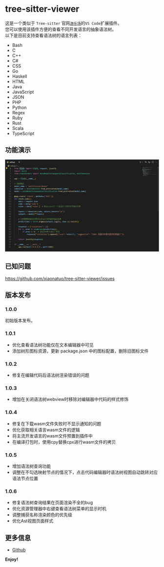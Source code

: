 # tree-sitter-viewer 

这是一个类似于 `Tree-sitter` 官网[`游乐场`](https://tree-sitter.github.io/tree-sitter/7-playground.html)的`VS Code`扩展插件。  
您可以使用该插件方便的查看不同开发语言的抽象语法树。  
以下是目前支持查看语法树的语言列表：  
- Bash
- C
- C++
- C#
- CSS
- Go
- Haskell
- HTML
- Java
- JavaScript
- JSON
- PHP
- Python
- Regex
- Ruby
- Rust
- Scala
- TypeScript

## 功能演示

![功能演示](https://raw.githubusercontent.com/xiaonatuo/tree-sitter-viewer/refs/heads/master/resources/demo.gif)

## 已知问题

https://github.com/xiaonatuo/tree-sitter-viewer/issues

## 版本发布

### 1.0.0
初始版本发布。

### 1.0.1
- 优化查看语法树功能仅在文本编辑器中可见
- 添加树形图标资源，更新 package.json 中的图标配置，删除旧图标文件

### 1.0.2
- 修复在编辑代码后语法树渲染错误的问题

### 1.0.3
- 增加在关闭语法树webview时移除对编辑器中代码的样式修饰

### 1.0.4
- 修复在下载wasm文件失败时不显示通知的问题
- 优化获取相关语言wasm文件的逻辑
- 将主流开发语言的wasm文件预置到插件中
- 在编译打包时，使用cpy替换cpx进行wasm文件的拷贝

### 1.0.5
- 增加语法树查询功能
- 调整在不勾选映射节点的情况下，点击代码编辑器时语法树视图自动跳转对应语法节点位置

### 1.0.6
- 修复语法树查询结果在页面渲染不全的bug
- 优化资源管理器中右键查看语法树菜单的显示时机
- 调整捕获名称渲染颜色的优先级
- 优化Ast视图页面样式

## 更多信息

* [Github](https://github.com/xiaonatuo/tree-sitter-viewer)

**Enjoy!**

